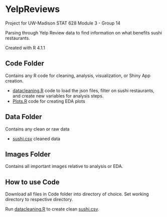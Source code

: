 # YelpReviews
Project for UW-Madison STAT 628 Module 3 - Group 14

Parsing through Yelp Review data to find information on what benefits sushi restaurants.

Created with R 4.1.1

## Code Folder
Contains any R code for cleaning, analysis, visualization, or Shiny App creation.
- [datacleaning.R](Code/datacleaning.R) code to load the json files, filter on sushi restaurants, and create new variables for analysis steps.
- [Plots.R](Code/Plots.R) code for creating EDA plots


## Data Folder
Contains any clean or raw data
- [sushi.csv](Data/sushi.csv) cleaned data


## Images Folder
Contains all important images relative to analysis or EDA.


## How to use Code
Download all files in Code folder into directory of choice. 
Set working directory to respective directory. 

Run [datacleaning.R](Code/datacleaning.R) to create clean [sushi.csv](Data/sushi.csv). 
